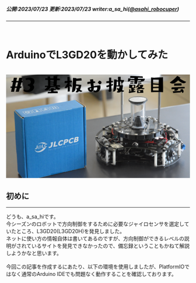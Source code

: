 ##### 公開:2023/07/23 更新:2023/07/23 writer:a_sa_hi([@asahi_robocuper](https://twitter.com/asahi_robocuper))
---
<br>

# ArduinoでL3GD20を動かしてみた

<br>
<img src="title.png" class="postpic"> 
<br>

## 初めに
---
どうも、a_sa_hiです。<br>
今シーズンのロボットで方向制御をするために必要なジャイロセンサを選定していたところ、L3GD20(L3GD20H)を発見しました。<br>
ネットに使い方の情報自体は書いてあるのですが、方向制御ができるレベルの説明がされているサイトを発見できなかったので、備忘録ということもかねて解説しようかなと思います。<br>
<br>
今回この記事を作成するにあたり、以下の環境を使用しましたが、PlatformIOではなく通常のArduino IDEでも問題なく動作することを確認しております。<br>


<br>
<br>